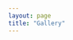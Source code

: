 ```yaml
---
layout: page
title: "Gallery"
---
```


<head>
  <link rel="stylesheet" type="text/css" href="css/image-grid.css">
</head>

<!-- Google tag (gtag.js) -->
<script async src="https://www.googletagmanager.com/gtag/js?id=G-TTC6RSBSSV"></script>
<script>
  window.dataLayer = window.dataLayer || [];
  function gtag(){dataLayer.push(arguments);}
  gtag('js', new Date());

  gtag('config', 'G-TTC6RSBSSV');
</script>

<div class = "gallery">
  <div class="">
    <img src="https://oakati.github.io/images/gallery/1.jpeg" alt="">
  </div>
    <div class="v-stretch">
    <img src="https://oakati.github.io/images/gallery/2.jpeg" alt="">
  </div>
    <div class="h-stretch">
    <img src="https://oakati.github.io/images/gallery/3.jpeg" alt="">
  </div>
    <div class="">
    <img src="https://oakati.github.io/images/gallery/4.jpeg" alt="">
  </div>
    <div class="">
    <img src="https://oakati.github.io/images/gallery/5.jpeg" alt="">
  </div>
    <div class="v-stretch">
    <img src="https://oakati.github.io/images/gallery/6.jpeg" alt="">
  </div>
    <div class="big-stretch">
    <img src="https://oakati.github.io/images/gallery/7.jpeg" alt="">
  </div>
    <div class="">
    <img src="https://oakati.github.io/images/gallery/8.jpeg" alt="">
  </div>
    <div class="h-stretch">
    <img src="https://oakati.github.io/images/gallery/9.jpeg" alt="">
  </div>
    <div class="">
    <img src="https://oakati.github.io/images/gallery/10.jpeg" alt="">
  </div>
    <div class="">
    <img src="https://oakati.github.io/images/gallery/11.jpeg" alt="">
  </div>
    <div class="">
    <img src="https://oakati.github.io/images/gallery/12.jpeg" alt="">
  </div>
    <div class="v-stretch">
    <img src="https://oakati.github.io/images/gallery/13.jpeg" alt="">
  </div>
    <div class="big-stretch">
    <img src="https://oakati.github.io/images/gallery/14.jpeg" alt="">
  </div>
</div>
    

<!-- Go to www.addthis.com/dashboard to customize your tools -->
<script type="text/javascript" src="//s7.addthis.com/js/300/addthis_widget.js#pubid=ra-630f7195c9e75384"></script>

